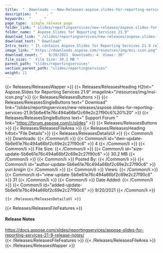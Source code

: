 ```yaml
---
title:  "  Downloads ---New-Releases-aspose.slides-for-reporting-services-21.9 . " 
description:  "    . " 
keywords:  "    . " 
page_type:  single_release_page
folder_link: " slides/reportingservices/new-releases/aspose.slides-for-reporting-services-21.9/"
folder_name: " Aspose.Slides for Reporting Services 21.9"
download_link: " /slides/reportingservices/new-releases/aspose.slides-for-reporting-services-21.9/5b6e61e76c494a66bf2c69e2c27f90c6"
download_text: " Download"
Intro_text: " It contains Aspose.Slides for Reporting Services 21.9 release."
image_link: " https://downloads.aspose.com/resources/img/msi-icon.png"
download_count: "   9/20/2021  Downloads: 4  Views: 30"
file_size: "  File Size: 30.2 MB "
parent_path: "slides/reportingservices"
section_parent_path: "slides/reportingservices"
weight: 21 
---
```


{{< Releases/ReleasesWapper >}}
  {{< Releases/ReleasesHeading H2txt=" Aspose.Slides for Reporting Services 21.9" imagelink="/resources/img/msi-icon.png">}}
  {{< Releases/ReleasesButtons >}}
    {{< Releases/ReleasesSingleButtons text=" Download" link="/slides/reportingservices/new-releases/aspose.slides-for-reporting-services-21.9/5b6e61e76c494a66bf2c69e2c27f90c6%20%20" >}}
    {{< Releases/ReleasesSingleButtons text=" Support Forum " link="https://forum.aspose.com/c/slides" >}}
  {{< Releases/ReleasesButtons >}}
  {{< Releases/ReleasesFileArea >}}
    {{< Releases/ReleasesHeading h4txt="File Details">}}
    {{< Releases/ReleasesDetailsUl >}}
            {{< Common/li  >}} Downloads: {{< /Common/li >}} 
      {{< Common/li id="dwn-update-5b6e61e76c494a66bf2c69e2c27f90c6" >}} 4 {{< /Common/li >}} 
      {{< Common/li  >}} File Size: {{< /Common/li >}} 
      {{< Common/li id="size-update-5b6e61e76c494a66bf2c69e2c27f90c6" >}} 30.2 MB {{< /Common/li >}} 
      {{< Common/li  >}} Posted By: {{< /Common/li >}} 
      {{< Common/li id="author-update-5b6e61e76c494a66bf2c69e2c27f90c6" >}} yuri.knigin {{< /Common/li >}} 
      {{< Common/li  >}} Views: {{< /Common/li >}} 
      {{< Common/li id="view-update-5b6e61e76c494a66bf2c69e2c27f90c6" >}} 31 {{< /Common/li >}} 
      {{< Common/li  >}} Date Added: {{< /Common/li >}} 
      {{< Common/li id="added-update-5b6e61e76c494a66bf2c69e2c27f90c6" >}} 9/20/2021 {{< /Common/li >}} 

    {{< /Releases/ReleasesDetailsUl >}}

  {{< Releases/ReleasesFileFeatures >}}
      <h4>Release Notes</h4><div><a href="https://docs.aspose.com/slides/reportingservices/aspose-slides-for-reporting-services-21-9-release-notes/">https://docs.aspose.com/slides/reportingservices/aspose-slides-for-reporting-services-21-9-release-notes/</a></div>
  {{< /Releases/ReleasesFileFeatures >}}
 {{< /Releases/ReleasesFileArea >}}
{{< /Releases/ReleasesWapper >}}


